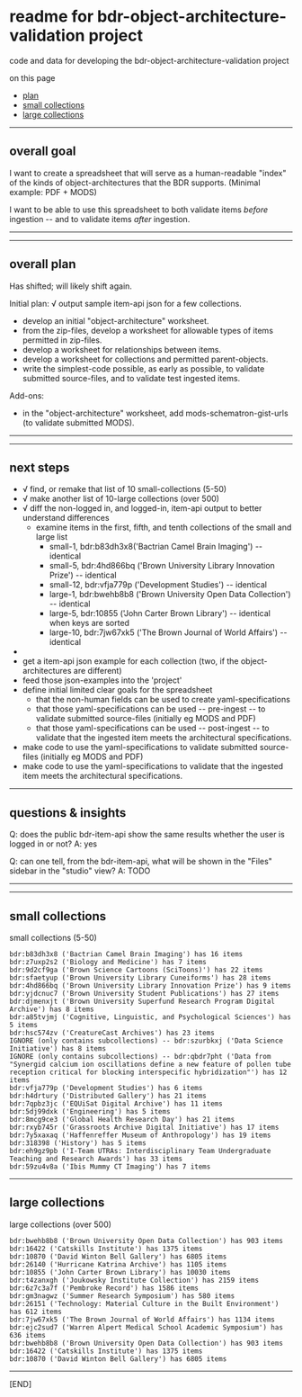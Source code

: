 # readme for bdr-object-architecture-validation project

code and data for developing the bdr-object-architecture-validation project

on this page
- [plan](#plan)
- [small collections](#small-collections)
- [large collections](#large-collections)

---

## overall goal

I want to create a spreadsheet that will serve as a human-readable "index" of the kinds of object-architectures that the BDR supports. (Minimal example: PDF + MODS)

I want to be able to use this spreadsheet to both validate items _before_ ingestion -- and to validate items _after_ ingestion.

---
---


## overall plan

Has shifted; will likely shift again.

Initial plan:
√ output sample item-api json for a few collections.
- develop an initial "object-architecture" worksheet.
- from the zip-files, develop a worksheet for allowable types of items permitted in zip-files.
- develop a worksheet for relationships between items.
- develop a worksheet for collections and permitted parent-objects.
- write the simplest-code possible, as early as possible, to validate submitted source-files, and to validate test ingested items.

Add-ons:
- in the "object-architecture" worksheet, add mods-schematron-gist-urls (to validate submitted MODS).

---
---


## next steps

- √ find, or remake that list of 10 small-collections (5-50)
- √ make another list of 10-large collections (over 500)
- √ diff the non-logged in, and logged-in, item-api output to better understand differences
    - examine items in the first, fifth, and tenth collections of the small and large list
        - small-1, bdr:b83dh3x8('Bactrian Camel Brain Imaging') -- identical
        - small-5, bdr:4hd866bq ('Brown University Library Innovation Prize') -- identical
        - small-12, bdr:vfja779p ('Development Studies') -- identical
        - large-1, bdr:bwehb8b8 ('Brown University Open Data Collection') -- identical
        - large-5, bdr:10855 ('John Carter Brown Library') -- identical when keys are sorted
        - large-10, bdr:7jw67xk5 ('The Brown Journal of World Affairs') -- identical
-
- get a item-api json example for each collection (two, if the object-architectures are different)
- feed those json-examples into the 'project'
- define initial limited clear goals for the spreadsheet
	- that the non-human fields can be used to create yaml-specifications
	- that those yaml-specifications can be used -- pre-ingest -- to validate submitted source-files (initially eg MODS and PDF)
	- that those yaml-specifications can be used -- post-ingest -- to validate that the ingested item meets the architectural specifications.
- make code to use the yaml-specifications to validate submitted source-files (initially eg MODS and PDF)
- make code to use the yaml-specifications to validate that the ingested item meets the architectural specifications.

---

## questions & insights

Q: does the public bdr-item-api show the same results whether the user is logged in or not?
A: yes

Q: can one tell, from the bdr-item-api, what will be shown in the "Files" sidebar in the "studio" view?
A: TODO

---
---


## small collections

small collections (5-50)

```
bdr:b83dh3x8 ('Bactrian Camel Brain Imaging') has 16 items
bdr:z7uxp2s2 ('Biology and Medicine') has 7 items
bdr:9d2cf9ga ('Brown Science Cartoons (SciToons)') has 22 items
bdr:sfaetyup ('Brown University Library Cuneiforms') has 28 items
bdr:4hd866bq ('Brown University Library Innovation Prize') has 9 items
bdr:yjdcnuc7 ('Brown University Student Publications') has 27 items
bdr:djmenxjt ('Brown University Superfund Research Program Digital Archive') has 8 items
bdr:a85tvjmj ('Cognitive, Linguistic, and Psychological Sciences') has 5 items
bdr:hsc574zv ('CreatureCast Archives') has 23 items
IGNORE (only contains subcollections) -- bdr:szurbkxj ('Data Science Initiative') has 8 items
IGNORE (only contains subcollections) -- bdr:qbdr7pht ('Data from "Synergid calcium ion oscillations define a new feature of pollen tube reception critical for blocking interspecific hybridization"') has 12 items
bdr:vfja779p ('Development Studies') has 6 items
bdr:h4drtury ('Distributed Gallery') has 21 items
bdr:7qpbz3jc ('EQUiSat Digital Archive') has 11 items
bdr:5dj99dxk ('Engineering') has 5 items
bdr:8mcg9ce3 ('Global Health Research Day') has 21 items
bdr:rxyb745r ('Grassroots Archive Digital Initiative') has 17 items
bdr:7y5xaxaq ('Haffenreffer Museum of Anthropology') has 19 items
bdr:318398 ('History') has 5 items
bdr:eh9gz9pb ('I-Team UTRAs: Interdisciplinary Team Undergraduate Teaching and Research Awards') has 33 items
bdr:59zu4v8a ('Ibis Mummy CT Imaging') has 7 items
```

---

## large collections

large collections (over 500)

```
bdr:bwehb8b8 ('Brown University Open Data Collection') has 903 items
bdr:16422 ('Catskills Institute') has 1375 items
bdr:10870 ('David Winton Bell Gallery') has 6805 items
bdr:26140 ('Hurricane Katrina Archive') has 1105 items
bdr:10855 ('John Carter Brown Library') has 10030 items
bdr:t4zanxgh ('Joukowsky Institute Collection') has 2159 items
bdr:6z7c3a7f ('Pembroke Record') has 1586 items
bdr:gm3nagwz ('Summer Research Symposium') has 580 items
bdr:26151 ('Technology: Material Culture in the Built Environment') has 612 items
bdr:7jw67xk5 ('The Brown Journal of World Affairs') has 1134 items
bdr:ejc2sud7 ('Warren Alpert Medical School Academic Symposium') has 636 items
bdr:bwehb8b8 ('Brown University Open Data Collection') has 903 items
bdr:16422 ('Catskills Institute') has 1375 items
bdr:10870 ('David Winton Bell Gallery') has 6805 items
```

---

[END]
